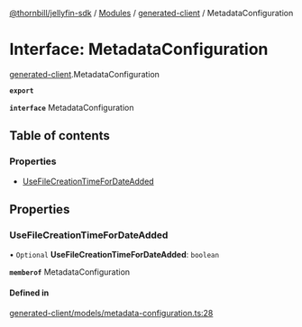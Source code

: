 [@thornbill/jellyfin-sdk](../README.md) / [Modules](../modules.md) / [generated-client](../modules/generated_client.md) / MetadataConfiguration

# Interface: MetadataConfiguration

[generated-client](../modules/generated_client.md).MetadataConfiguration

**`export`**

**`interface`** MetadataConfiguration

## Table of contents

### Properties

- [UseFileCreationTimeForDateAdded](generated_client.MetadataConfiguration.md#usefilecreationtimefordateadded)

## Properties

### UseFileCreationTimeForDateAdded

• `Optional` **UseFileCreationTimeForDateAdded**: `boolean`

**`memberof`** MetadataConfiguration

#### Defined in

[generated-client/models/metadata-configuration.ts:28](https://github.com/thornbill/jellyfin-sdk-typescript/blob/3ae780a/src/generated-client/models/metadata-configuration.ts#L28)
